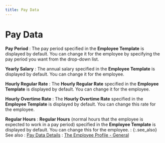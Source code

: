 ```yaml
---
title: Pay Data
---
```


# Pay Data


**Pay Period**
: The pay period specified in the **Employee 
 Template** is displayed by default. You can change it for the employee  by specifying the pay period you want from the drop-down list.


**Yearly Salary**
: The annual salary specified in the **Employee 
 Template** is displayed by default. You can change it for the employee.


**Hourly Regular Rate**
: The **Hourly Regular 
 Rate** specified in the **Employee 
 Template** is displayed by default. You can change it for the employee.


**Hourly Overtime Rate**
: The **Hourly Overtime 
 Rate** specified in the **Employee 
 Template** is displayed by default. You can change this rate for  the employee.


**Regular Hours**
: **Regular Hours**  (normal hours that the employee is expected to work in a pay period) specified  in the **Employee Template** is displayed  by default. You can change this for the employee.
: {:.see_also}
See also
: [Pay Data Details]({{site.prl_baseurl}}/misc/pay_data_2.html)
: [The Employee  Profile - General]({{site.prl_baseurl}}/misc/the_employee_profile_general.html)
